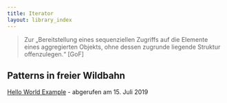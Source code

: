 ```yaml
---
title: Iterator
layout: library_index
---
```


> Zur „Bereitstellung eines sequenziellen Zugriffs auf die Elemente eines aggregierten Objekts, ohne dessen zugrunde liegende Struktur offenzulegen.“ [GoF]

## Patterns in freier Wildbahn

[Hello World Example](https://github.com/code4craft/hello-design-pattern/tree/master/src/main/java/helloworld/behavioral/iterator) - abgerufen am 15. Juli 2019
